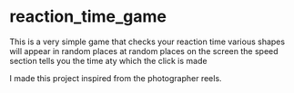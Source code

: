 # reaction_time_game

This is a very simple game that checks your reaction time 
various shapes will appear in random places at random places on the screen 
the speed section tells you the time aty which the click is made 

I made this project inspired from the photographer reels.
